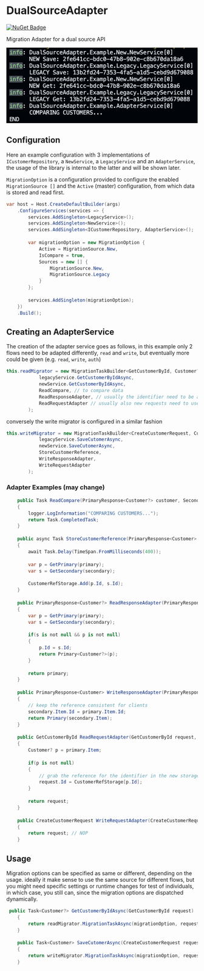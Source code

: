 # DualSourceAdapter 
[![NuGet Badge](https://buildstats.info/nuget/DualSourceAdapter)](https://www.nuget.org/packages/DualSourceAdapter)

Migration Adapter for a dual source API

![Alt text](image.png)

## Configuration

Here an example configuration with 3 implementations of `ICustomerRepository`,
a `NewService`, a `LegacyService` and an `AdapterService`, the usage of the library is internal to the latter and will be shown later.

`MigrationOption` is a configuration provided to configure the enabled `MigrationSource []` and the `Active` (master) configuration, from which data is stored and read first.

```csharp
var host = Host.CreateDefaultBuilder(args)
    .ConfigureServices(services => { 
        services.AddSingleton<LegacyService>();
        services.AddSingleton<NewService>();
        services.AddSingleton<ICustomerRepository, AdapterService>();

        var migrationOption = new MigrationOption {
            Active = MigrationSource.New,
            IsCompare = true,
            Sources = new [] {
                MigrationSource.New,
                MigrationSource.Legacy
            }
        };

        services.AddSingleton(migrationOption);
    })
    .Build();

```

## Creating an AdapterService

The creation of the adapter service goes as follows,
in this example only 2 flows need to be adapted differently, `read` and `write`,
but eventually more could be given (e.g. `read`, `write`, `auth`)

```csharp
this.readMigrator = new MigrationTaskBuilder<GetCustomerById, Customer?>(
            legacyService.GetCustomerByIdAsync,
            newService.GetCustomerByIdAsync,
            ReadCompare, // to compare data
            ReadResponseAdapter, // usually the identifier need to be adapter to match the old data
            ReadRequestAdapter // usually also new requests need to use a Map to retrieve the corresponding identifier for new data, based on old identifier
        );
```

conversely the write migrator is configured in a similar fashion

```csharp
this.writeMigrator = new MigrationTaskBuilder<CreateCustomerRequest, Customer>(
            legacyService.SaveCutomerAsync,
            newService.SaveCutomerAsync,
            StoreCustomerReference,
            WriteResponseAdapter,
            WriteRequestAdapter
        );
```

### Adapter Examples (may change)

```csharp
    public Task ReadCompare(PrimaryResponse<Customer?> customer, SecondaryResponse<Customer?> customerNew)
    {
        logger.LogInformation("COMPARING CUSTOMERS...");
        return Task.CompletedTask;
    }

    public async Task StoreCustomerReference(PrimaryResponse<Customer> primary, SecondaryResponse<Customer> secondary)
    {
        await Task.Delay(TimeSpan.FromMilliseconds(400));

        var p = GetPrimary(primary);
        var s = GetSecondary(secondary);
    
        CustomerRefStorage.Add(p.Id, s.Id);
    }

    public PrimaryResponse<Customer?> ReadResponseAdapter(PrimaryResponse<Customer?> primary, SecondaryResponse<Customer?> secondary)
    {
        var p = GetPrimary(primary);
        var s = GetSecondary(secondary);

        if(s is not null && p is not null)
        {
            p.Id = s.Id;
            return Primary<Customer?>(p);
        }

        return primary;
    }

    public PrimaryResponse<Customer> WriteResponseAdapter(PrimaryResponse<Customer> primary, SecondaryResponse<Customer> secondary)
    {
        // keep the reference consistent for clients
        secondary.Item.Id = primary.Item.Id;
        return Primary(secondary.Item);
    }

    public GetCustomerById ReadRequestAdapter(GetCustomerById request, PrimaryResponse<Customer?> primary) 
    {
        Customer? p = primary.Item;
        
        if(p is not null)
        {
            // grab the reference for the identifier in the new storage, based on old
            request.Id = CustomerRefStorage[p.Id];
        }

        return request;
    }

    public CreateCustomerRequest WriteRequestAdapter(CreateCustomerRequest request, PrimaryResponse<Customer> _) 
    {
        return request; // NOP
    }
```

## Usage

Migration options can be specified as same or different, depending on the usage. ideally it make sense to use the same source for different flows, but you might need specific settings or runtime changes for test of individuals, in which case, you still can, since the migration options are dispatched dynamically.

```csharp
 public Task<Customer?> GetCustomerByIdAsync(GetCustomerById request)
    {
        return readMigrator.MigrationTaskAsync(migrationOption, request);
    }

    public Task<Customer> SaveCutomerAsync(CreateCustomerRequest request)
    {
        return writeMigrator.MigrationTaskAsync(migrationOption, request);
    }
```
